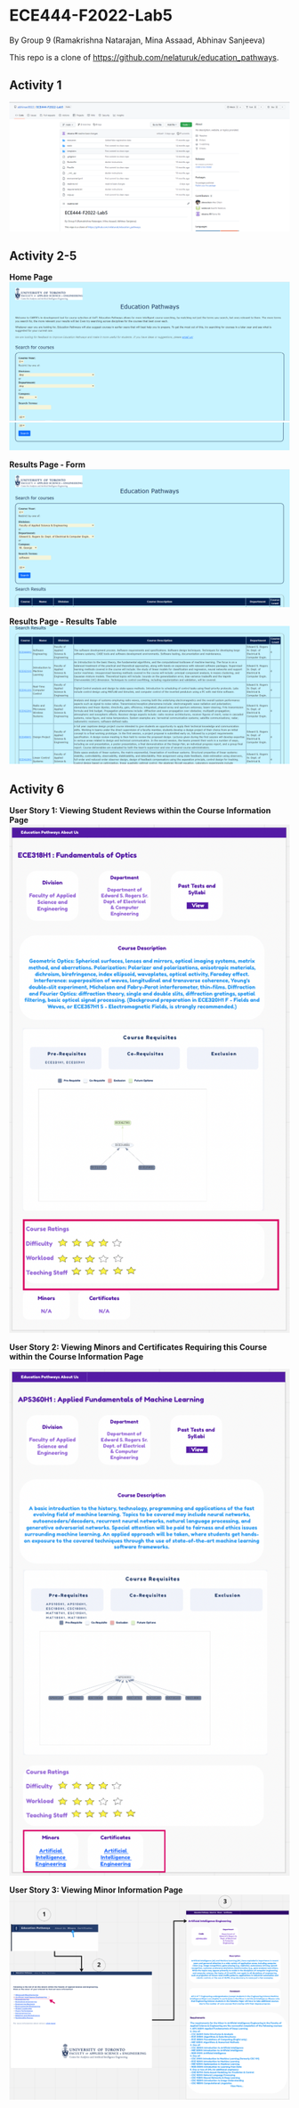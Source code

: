 # ECE444-F2022-Lab5

By Group 9 (Ramakrishna Natarajan, Mina Assaad, Abhinav Sanjeeva) 

This repo is a clone of https://github.com/nelaturuk/education_pathways.

## Activity 1

![Alt text](images/activity1.png?raw=true "Activity 1")


## Activity 2-5

**Home Page**
![Alt text](images/activity2-5_home_page_1.png?raw=true "Activity 2-5 1")
![Alt text](images/activity2-5_home_page_2.png?raw=true "Activity 2-5 2")

**Results Page - Form**
![Alt text](images/activity2-5_results_page_form.png?raw=true "Activity 2-5 3")

**Results Page - Results Table**
![Alt text](images/activity2-5_results_page_results.png?raw=true "Activity 2-5 4")


## Activity 6

**User Story 1: Viewing Student Reviews within the Course Information Page**
![Alt text](images/activity6_user_story_1.png?raw=true "Activity 6 1")

**User Story 2: Viewing Minors and Certificates Requiring this Course within the Course Information Page**

![Alt text](images/activity6_user_story_2.png?raw=true "Activity 6 2")

**User Story 3: Viewing Minor Information Page**
![Alt text](images/activity6_user_story_3.png?raw=true "Activity 6 3")
